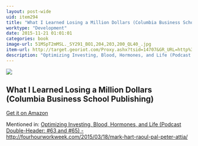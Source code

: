 ```yaml
---
layout: post-wide
uid: item294
title: "What I Learned Losing a Million Dollars (Columbia Business School Publishing)"
worktype: "Development"
date: 2015-11-21 01:01:01
categories: book
image-url: 51MSpT2mMSL._SY291_BO1,204,203,200_QL40_.jpg
item-url: http://target.georiot.com/Proxy.ashx?tsid=14707&GR_URL=http%3A%2F%2Fwww.amazon.com%2FLearned-Million-Columbia-Business-Publishing%2Fdp%2F0231164688
description: "Optimizing Investing, Blood, Hormones, and Life (Podcast Double-Header: #63 and #65) - http://fourhourworkweek.com/2015/03/18/mark-hart-raoul-pal-peter-attia/"
---
```

<a href="http://target.georiot.com/Proxy.ashx?tsid=14707&GR_URL=http%3A%2F%2Fwww.amazon.com%2FLearned-Million-Columbia-Business-Publishing%2Fdp%2F0231164688" target="blank"><img src="../../../../img/thumbs/51MSpT2mMSL._SY291_BO1,204,203,200_QL40_.jpg" class="prod-img"></a>
<h2>What I Learned Losing a Million Dollars (Columbia Business School Publishing)</h2>
<p><a href="http://target.georiot.com/Proxy.ashx?tsid=14707&GR_URL=http%3A%2F%2Fwww.amazon.com%2FLearned-Million-Columbia-Business-Publishing%2Fdp%2F0231164688" target="blank">Get it on Amazon</a><p>
<p>Mentioned in: <a href="http://fourhourworkweek.com/2015/03/18/mark-hart-raoul-pal-peter-attia/" target="blank">Optimizing Investing, Blood, Hormones, and Life (Podcast Double-Header: #63 and #65) - http://fourhourworkweek.com/2015/03/18/mark-hart-raoul-pal-peter-attia/</a></p>
